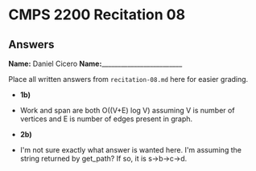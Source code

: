 # CMPS 2200 Recitation 08

## Answers

**Name:** Daniel Cicero
**Name:**_________________________


Place all written answers from `recitation-08.md` here for easier grading.



- **1b)**
- Work and span are both O((V+E) log V) assuming V is number of vertices and E is number of edges present in graph.



- **2b)**
- I'm not sure exactly what answer is wanted here. I'm assuming the string returned by get_path? If so, it is s->b->c->d.

